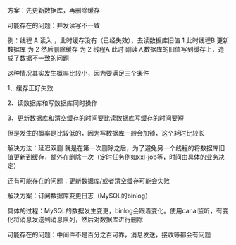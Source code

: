 方案：先更新数据库，再删除缓存

可能存在的问题：并发读写不一致

例：线程 A 读入 ，此时缓存没有（已经失效），去读数据库旧值 1 此时线程B 更新数据库 为 2 然后删除缓存 为 2 线程A 此时 刚读入数据库的旧值写到缓存上，造成了数据不一致的问题

这种情况其实发生概率比较小，因为要满足三个条件

1、缓存正好失效

2、读数据库和写数据库同时操作

3、更新数据库和清空缓存的时间要比读数据库写缓存的时间要短

但是发生的概率是比较低的，因为写数据库一般会加锁，这个耗时比较长

解决方法：延迟双删
就是在第一次删除之后，为了避免另一个线程的将数据库旧值更新到缓存，额外在删除一次（定时任务例如xxl-job等，时间由具体的业务决定）

还有可能存在的问题：更新数据库/或者清空缓存可能会失败

解决方案：订阅数据库变更日志（MySQL的binlog）

具体的过程：MySQL的数据发生变更，binlog会跟着变化。使用canal监听，有变化将消息发送到消息队列，然后对数据库进行删除

可能存在的问题：中间件不是百分之百可靠，消息发送，接收等都会有问题